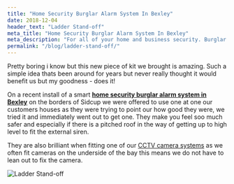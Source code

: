 ```yaml
---
title: "Home Security Burglar Alarm System In Bexley"
date: 2018-12-04
header_text: "Ladder Stand-off"
meta_title: "Home Security Burglar Alarm System In Bexley"
meta_description: "For all of your home and business security. Burglar Alarm Servicing, Burglar Alarm Installation, Alarm Battery and CCTV. Call 020 8302 4065 or email us."
permalink: "/blog/ladder-stand-off/"
---
```


Pretty boring i know but this new piece of kit we brought is amazing. Such a simple idea thats been around for years but never really thought it would benefit us but my goodness - does it!

On a recent install of a smart [**home security burglar alarm system in Bexley**](/categories/burglar-alarms/) on the borders of Sidcup we were offered to use one at one our customers houses as they were trying to point our how good they were, we tried it and immediately went out to get one. They make you feel soo much safer and especially if there is a pitched roof in the way of getting up to high level to fit the external siren.

They are also brilliant when fitting one of our [CCTV camera systems](/categories/cctv/) as we often fit cameras on the underside of the bay this means we do not have to lean out to fix the camera.

![Ladder Stand-off](https://res.cloudinary.com/kbs/image/upload/xnlqomls12lykirgmn8y.jpg)